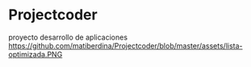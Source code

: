 # Projectcoder
proyecto desarrollo de aplicaciones
https://github.com/matiberdina/Projectcoder/blob/master/assets/lista-optimizada.PNG
